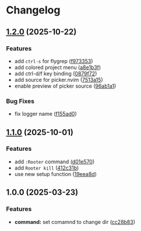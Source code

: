 # Changelog

## [1.2.0](https://github.com/wsdjeg/rooter.nvim/compare/v1.1.0...v1.2.0) (2025-10-22)


### Features

* add `ctrl-s` for flygrep ([f973353](https://github.com/wsdjeg/rooter.nvim/commit/f973353549f3f5f45d0a87fa1df8b7099b63a9a2))
* add colored project menu ([a8e1b3f](https://github.com/wsdjeg/rooter.nvim/commit/a8e1b3fd5e9e1f458a1c62da73336a0a3b6a65ab))
* add ctrl-d/f key binding ([0879f72](https://github.com/wsdjeg/rooter.nvim/commit/0879f72946b008ae9d612ee0499b242b655aa17b))
* add source for picker.nvim ([7513a15](https://github.com/wsdjeg/rooter.nvim/commit/7513a15dcbdfe7fc46bdfcb598e0689cd907911d))
* enable preview of picker source ([96ab1a1](https://github.com/wsdjeg/rooter.nvim/commit/96ab1a14bb89bcfe9536cc98bebf7e38543f6b51))


### Bug Fixes

* fix logger name ([f155ad0](https://github.com/wsdjeg/rooter.nvim/commit/f155ad058184e69ae04b46ebbc2849096273cad0))

## [1.1.0](https://github.com/wsdjeg/rooter.nvim/compare/v1.0.0...v1.1.0) (2025-10-01)


### Features

* add `:Rooter` command ([d01e570](https://github.com/wsdjeg/rooter.nvim/commit/d01e570f1697f55e5818f1dac3149909fd4df198))
* add `Rooter kill` ([412c31b](https://github.com/wsdjeg/rooter.nvim/commit/412c31b857c3973867f3d585c64660f726354652))
* use new setup function ([19eea8d](https://github.com/wsdjeg/rooter.nvim/commit/19eea8d03f2889a855a7298fd530d74adc5e2d8b))

## 1.0.0 (2025-03-23)


### Features

* **command:** set comamnd to change dir ([cc28b83](https://github.com/wsdjeg/rooter.nvim/commit/cc28b83fc49189ddb8ea45548591ec0d51f5a3ae))
